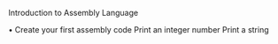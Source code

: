 Introduction to Assembly Language

• Create your first assembly code
	Print an integer number
	Print a string 
